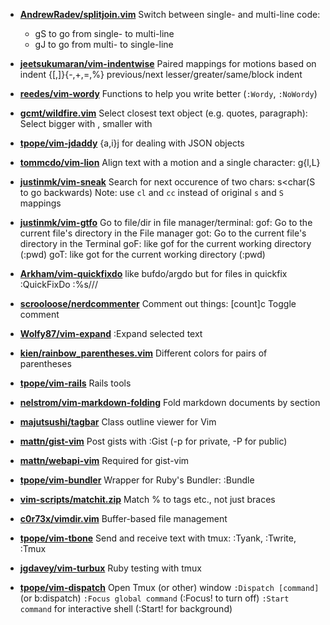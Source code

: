 * **[AndrewRadev/splitjoin.vim](https://github.com/AndrewRadev/splitjoin.vim)**
    Switch between single- and multi-line code:
    
    * gS to go from single- to multi-line
    * gJ to go from multi- to single-line
* **[jeetsukumaran/vim-indentwise](https://github.com/jeetsukumaran/vim-indentwise)**
    Paired mappings for motions based on indent
    {[,]}{-,+,=,%} previous/next lesser/greater/same/block indent
* **[reedes/vim-wordy](https://github.com/reedes/vim-wordy)**
    Functions to help you write better (`:Wordy`, `:NoWordy`)
* **[gcmt/wildfire.vim](https://github.com/gcmt/wildfire.vim)**
    Select closest text object (e.g. quotes, paragraph):
    Select bigger with <Enter>, smaller with <BS>
* **[tpope/vim-jdaddy](https://github.com/tpope/vim-jdaddy)**
    {a,i}j for dealing with JSON objects
* **[tommcdo/vim-lion](https://github.com/tommcdo/vim-lion)**
    Align text with a motion and a single character:
    g{l,L}<motion><char>
* **[justinmk/vim-sneak](https://github.com/justinmk/vim-sneak)**
    Search for next occurence of two chars:
    s<char><char(S to go backwards)
    Note: use `cl` and `cc` instead of original `s` and `S` mappings
* **[justinmk/vim-gtfo](https://github.com/justinmk/vim-gtfo)**
    Go to file/dir in file manager/terminal:
    gof: Go to the current file's directory in the File manager
    got: Go to the current file's directory in the Terminal
    goF: like gof for the current working directory (:pwd)
    goT: like got for the current working directory (:pwd)
* **[Arkham/vim-quickfixdo](https://github.com/Arkham/vim-quickfixdo)**
    like bufdo/argdo but for files in quickfix
    :QuickFixDo :%s///
* **[scrooloose/nerdcommenter](https://github.com/scrooloose/nerdcommenter)**
    Comment out things:
    [count]<Leader>c Toggle comment
* **[Wolfy87/vim-expand](https://github.com/Wolfy87/vim-expand)**
    :Expand selected text
* **[kien/rainbow_parentheses.vim](https://github.com/kien/rainbow_parentheses.vim)**
    Different colors for pairs of parentheses
* **[tpope/vim-rails](https://github.com/tpope/vim-rails)**
    Rails tools
* **[nelstrom/vim-markdown-folding](https://github.com/nelstrom/vim-markdown-folding)**
    Fold markdown documents by section
* **[majutsushi/tagbar](https://github.com/majutsushi/tagbar)**
    Class outline viewer for Vim
* **[mattn/gist-vim](https://github.com/mattn/gist-vim)**
    Post gists with :Gist (-p for private, -P for public)
* **[mattn/webapi-vim](https://github.com/mattn/webapi-vim)**
    Required for gist-vim
* **[tpope/vim-bundler](https://github.com/tpope/vim-bundler)**
    Wrapper for Ruby's Bundler:
    :Bundle
* **[vim-scripts/matchit.zip](https://github.com/vim-scripts/matchit.zip)**
    Match % to tags etc., not just braces
* **[c0r73x/vimdir.vim](https://github.com/c0r73x/vimdir.vim)**
    Buffer-based file management
* **[tpope/vim-tbone](https://github.com/tpope/vim-tbone)**
    Send and receive text with tmux:
    :Tyank, :Twrite, :Tmux
* **[jgdavey/vim-turbux](https://github.com/jgdavey/vim-turbux)**
    Ruby testing with tmux
* **[tpope/vim-dispatch](https://github.com/tpope/vim-dispatch)**
    Open Tmux (or other) window
    `:Dispatch [command]` (or b:dispatch)
    `:Focus global command` (:Focus! to turn off)
    `:Start command` for interactive shell (:Start! for background)
